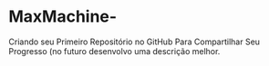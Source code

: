 # MaxMachine-
 Criando seu Primeiro Repositório no GitHub Para Compartilhar Seu Progresso (no futuro desenvolvo uma descrição melhor.
